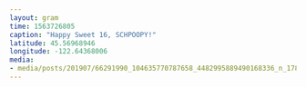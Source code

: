 ```yaml
---
layout: gram
time: 1563726805
caption: "Happy Sweet 16, SCHPOOPY!"
latitude: 45.56968946
longitude: -122.64368006
media:
- media/posts/201907/66291990_104635770787658_4482995889490168336_n_17846998792526170.jpg
---
```

